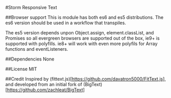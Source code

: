 #Storm Responsive Text


##Browser support
This is module has both es6 and es5 distributions. The es6 version should be used in a workflow that transpiles.

The es5 version depends unpon Object.assign, element.classList, and Promises so all evergreen browsers are supported out of the box, ie9+ is supported with polyfills. ie8+ will work with even more polyfils for Array functions and eventListeners.

##Dependencies
None

##License
MIT

##Credit
Inspired by (fittext.js)[https://github.com/davatron5000/FitText.js], and developed from an initial fork of (BigText)[https://github.com/zachleat/BigText]